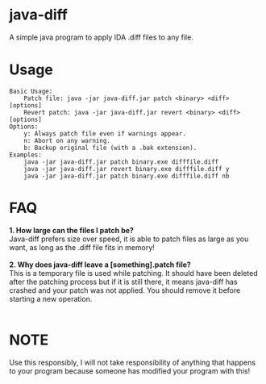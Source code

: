 # java-diff
A simple java program to apply IDA .diff files to any file.

# Usage #
```
Basic Usage:
	Patch file: java -jar java-diff.jar patch <binary> <diff> [options]
	Revert patch: java -jar java-diff.jar revert <binary> <diff> [options]
Options:
	y: Always patch file even if warnings appear.
	n: Abort on any warning.
	b: Backup original file (with a .bak extension).
Examples:
	java -jar java-diff.jar patch binary.exe difffile.diff
	java -jar java-diff.jar revert binary.exe difffile.diff y
	java -jar java-diff.jar patch binary.exe difffile.diff nb
```

# FAQ #
<strong>1. How large can the files I patch be?</strong><br>
Java-diff prefers size over speed, it is able to patch files as large as you want, as long as the .diff file fits in memory!<br><br>
<strong>2. Why does java-diff leave a [something].patch file?</strong><br>
This is a temporary file is used while patching. It should have been deleted after the patching process but if it is still there, it means java-diff has crashed and your patch was not applied. You should remove it before starting a new operation.<br><br>

# NOTE #
Use this responsibly, I will not take responsibility of anything that happens to your program because someone has modified your program with this!
